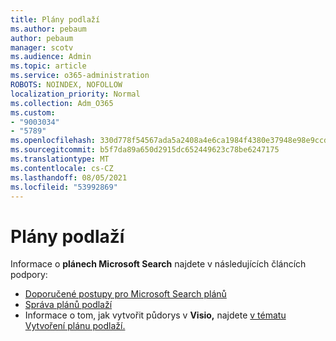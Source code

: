 ```yaml
---
title: Plány podlaží
ms.author: pebaum
author: pebaum
manager: scotv
ms.audience: Admin
ms.topic: article
ms.service: o365-administration
ROBOTS: NOINDEX, NOFOLLOW
localization_priority: Normal
ms.collection: Adm_O365
ms.custom:
- "9003034"
- "5789"
ms.openlocfilehash: 330d778f54567ada5a2408a4e6ca1984f4380e37948e98e9ccda7c3f1c8cb30d
ms.sourcegitcommit: b5f7da89a650d2915dc652449623c78be6247175
ms.translationtype: MT
ms.contentlocale: cs-CZ
ms.lasthandoff: 08/05/2021
ms.locfileid: "53992869"
---
```

# <a name="floor-plans"></a>Plány podlaží

Informace o **plánech Microsoft Search** najdete v následujících článcích podpory:
- [Doporučené postupy pro Microsoft Search plánů](https://docs.microsoft.com/microsoftsearch/floorplans-bestpractices)  
- [Správa plánů podlaží](https://docs.microsoft.com/microsoftsearch/manage-floorplans)  
- Informace o tom, jak vytvořit půdorys v **Visio,** najdete [v tématu Vytvoření plánu podlaží.](https://support.office.com/article/create-a-floor-plan-ec17da08-64aa-4ead-9b9b-35e821645791)